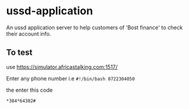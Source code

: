 # ussd-application
An ussd application server to help customers of 'Bost finance' to check their account info.
## To test

use https://simulator.africastalking.com:1517/ 

Enter any phone number i.e ```#!/bin/bash 0722304050 ```

the enter this code
```#!/bin/bash
*384*64302#
```
